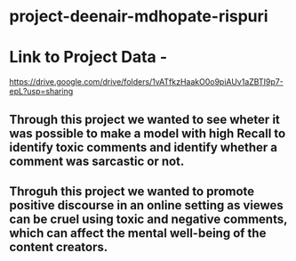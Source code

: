# project-deenair-mdhopate-rispuri

# Link to Project Data -

https://drive.google.com/drive/folders/1vATfkzHaakO0o9piAUv1aZBTI9p7-epL?usp=sharing

## Through this project we wanted to see wheter it was possible to make a model with high Recall to identify toxic comments and identify whether a comment was sarcastic or not. 
## Throguh this project we wanted to promote positive discourse in an online setting as viewes can be cruel using toxic and negative comments, which can affect the mental well-being of the content creators.
